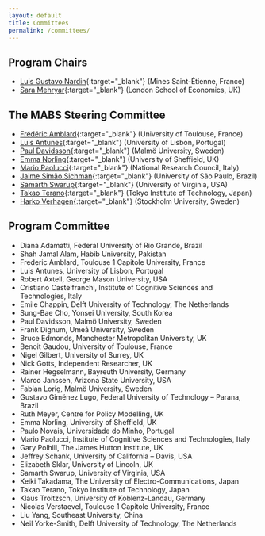 ```yaml
---
layout: default
title: Committees
permalink: /committees/
---
```


## Program Chairs
* [Luis Gustavo Nardin](https://gnardin.github.io/website){:target="_blank"} (Mines Saint-Étienne, France)
* [Sara Mehryar](https://www.lse.ac.uk/GranthamInstitute/profile/sara-mehryar){:target="_blank"} (London School of Economics, UK)

## The MABS Steering Committee

* [Frédéric Amblard](http://simsoc.free.fr/){:target="_blank"} (University of Toulouse, France)
* [Luis Antunes](http://www.di.fc.ul.pt/~xarax/){:target="_blank"} (University of Lisbon, Portugal)
* [Paul Davidsson](https://mau.se/en/persons/paul.davidsson/){:target="_blank"} (Malmö University, Sweden)
* [Emma Norling](https://www.sheffield.ac.uk/dcs/people/academic/emma-norling){:target="_blank"} (University of Sheffield, UK)
* [Mario Paolucci](http://www.istc.cnr.it/people/mario-paolucci){:target="_blank"} (National Research Council, Italy)
* [Jaime Simão Sichman](http://www.pcs.usp.br/~jaime/){:target="_blank"} (University of São Paulo, Brazil)
* [Samarth Swarup](https://nssac.bii.virginia.edu/~swarup/currentresearch.html){:target="_blank"} (University of Virginia, USA)
* [Takao Terano](http://www.trn.dis.titech.ac.jp/GEAR/index.html){:target="_blank"} (Tokyo Institute of Technology, Japan)
* [Harko Verhagen](https://www.su.se/english/profiles/verhagen-1.183172){:target="_blank"} (Stockholm University, Sweden)

## Program Committee

* Diana Adamatti, Federal University of Rio Grande, Brazil
* Shah Jamal Alam, Habib University, Pakistan
* Frederic Amblard, Toulouse 1 Capitole University, France
* Luis Antunes, University of Lisbon, Portugal
* Robert Axtell, George Mason University, USA
* Cristiano Castelfranchi, Institute of Cognitive Sciences and Technologies, Italy
* Emile Chappin, Delft University of Technology, The Netherlands
* Sung-Bae Cho, Yonsei University, South Korea
* Paul Davidsson, Malmö University, Sweden
* Frank Dignum, Umeå University, Sweden
* Bruce Edmonds, Manchester Metropolitan University, UK
* Benoit Gaudou, University of Toulouse, France
* Nigel Gilbert, University of Surrey, UK
* Nick Gotts, Independent Researcher, UK
* Rainer Hegselmann, Bayreuth University, Germany
* Marco Janssen, Arizona State University, USA
* Fabian Lorig, Malmö University, Sweden
* Gustavo Giménez Lugo, Federal University of Technology – Parana, Brazil
* Ruth Meyer, Centre for Policy Modelling, UK
* Emma Norling, University of Sheffield, UK
* Paulo Novais, Universidade do Minho, Portugal
* Mario Paolucci, Institute of Cognitive Sciences and Technologies, Italy
* Gary Polhill, The James Hutton Institute, UK
* Jeffrey Schank, University of California – Davis, USA
* Elizabeth Sklar, University of Lincoln, UK
* Samarth Swarup, University of Virginia, USA
* Keiki Takadama, The University of Electro-Communications, Japan
* Takao Terano, Tokyo Institute of Technology, Japan
* Klaus Troitzsch, University of Koblenz-Landau, Germany
* Nicolas Verstaevel, Toulouse 1 Capitole University, France
* Liu Yang, Southeast University, China
* Neil Yorke-Smith, Delft University of Technology, The Netherlands
